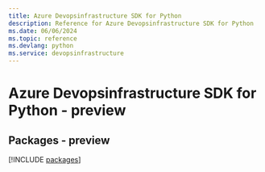 ```yaml
---
title: Azure Devopsinfrastructure SDK for Python
description: Reference for Azure Devopsinfrastructure SDK for Python
ms.date: 06/06/2024
ms.topic: reference
ms.devlang: python
ms.service: devopsinfrastructure
---
```

# Azure Devopsinfrastructure SDK for Python - preview
## Packages - preview
[!INCLUDE [packages](devopsinfrastructure-index.md)]